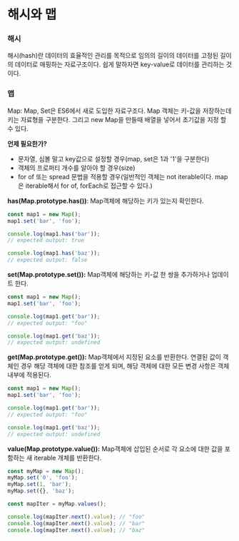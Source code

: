 # 해시와 맵

### 해시
해시(hash)란 데이터의 효율적인 관리를 목적으로 임의의 길이의 데이터를 고정된 길이의 데이터로 매핑하는 자료구조이다. 쉽게 말하자면 key-value로 데이터를 관리하는 것이다.
### 맵
Map:  Map, Set은 ES6에서 새로 도입한 자료구조다. Map 객체는 키-값을 저장하는데 키는 자료형을 구분한다. 그리고 new Map을 만들때 배열을 넣어서 초기값을 지정 할 수 있다.

**언제 필요한가?**

- 문자열, 심볼 말고 key값으로 설정할 경우(map, set은 1과 '1'을 구분한다)
- 객체의 프로퍼티 개수를 알아야 할 경우(size)
- for of 또는 spread 문법을 적용할 경우(일반적인 객체는 not iterable이다. map은 iterable해서 for of, forEach로 접근할 수 있다.)

**has(Map.prototype.has())**: Map객체에 해당하는 키가 있는지 확인한다.

```jsx
const map1 = new Map();
map1.set('bar', 'foo');

console.log(map1.has('bar'));
// expected output: true

console.log(map1.has('baz'));
// expected output: false
```

**set(Map.prototype.set()):** Map객체에 해당하는 키-값 한 쌍을 추가하거나 업데이트 한다.

```jsx
const map1 = new Map();
map1.set('bar', 'foo');

console.log(map1.get('bar'));
// expected output: "foo"

console.log(map1.get('baz'));
// expected output: undefined
```

**get(Map.prototype.get()):** Map객체에서 지정된 요소를 반환한다. 연결된 값이 객체인 경우 해당 객체에 대한 참조를 얻게 되며, 해당 객체에 대한 모든 변경 사항은 객체 내부에 적용된다.

```jsx
const map1 = new Map();
map1.set('bar', 'foo');

console.log(map1.get('bar'));
// expected output: "foo"

console.log(map1.get('baz'));
// expected output: undefined
```

**value(Map.prototype.value()):** Map객체에 삽입된 순서로 각 요소에 대한 값을 포함하는 새 iterable 개체를 반환한다.

```jsx
const myMap = new Map();
myMap.set('0', 'foo');
myMap.set(1, 'bar');
myMap.set({}, 'baz');

const mapIter = myMap.values();

console.log(mapIter.next().value); // "foo"
console.log(mapIter.next().value); // "bar"
console.log(mapIter.next().value); // "baz"
```
